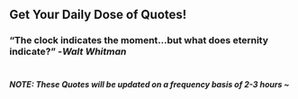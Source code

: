 ## Get Your Daily Dose of Quotes!
### <q>The clock indicates the moment...but what does eternity indicate?</q> -<em>Walt Whitman</em> <br><br>
##### NOTE: These Quotes will be updated on a frequency basis of 2-3 hours ~
